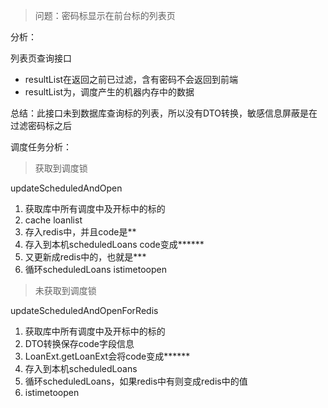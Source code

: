 >问题：密码标显示在前台标的列表页

分析：

列表页查询接口

- resultList在返回之前已过滤，含有密码不会返回到前端
- resultList为，调度产生的机器内存中的数据

总结：此接口未到数据库查询标的列表，所以没有DTO转换，敏感信息屏蔽是在过滤密码标之后



调度任务分析：

> 获取到调度锁

updateScheduledAndOpen

1. 获取库中所有调度中及开标中的标的
2. cache loanlist
3. 存入redis中，并且code是**
4. 存入到本机scheduledLoans code变成******
5. 又更新成redis中的，也就是***
6. 循环scheduledLoans istimetoopen



> 未获取到调度锁

updateScheduledAndOpenForRedis

1. 获取库中所有调度中及开标中的标的
2. DTO转换保存code字段信息
3. LoanExt.getLoanExt会将code变成******
4. 存入到本机scheduledLoans
5. 循环scheduledLoans，如果redis中有则变成redis中的值
6. istimetoopen

























